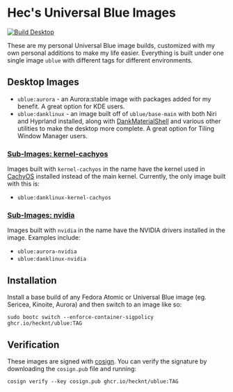 # Hec's Universal Blue Images

[![Build Desktop](https://github.com/hecknt/ublue/actions/workflows/build-desktop.yml/badge.svg)](https://github.com/hecknt/ublue/actions/workflows/build-desktop.yml)

These are my personal Universal Blue image builds, customized with my own personal additions to make my life easier. Everything is built under one single image `ublue` with different tags for different environments.

## Desktop Images

- `ublue:aurora` - an Aurora:stable image with packages added for my benefit. A great option for KDE users. 
- `ublue:danklinux` - an image built off of `ublue/base-main` with both Niri and Hyprland installed, along with [DankMaterialShell](https://github.com/AvengeMedia/DankMaterialShell/) and various other utilities to make the desktop more complete. A great option for Tiling Window Manager users.

### <ins>Sub-Images: kernel-cachyos</ins>

Images built with `kernel-cachyos` in the name have the kernel used in [CachyOS](https://cachyos.org) installed instead of the main kernel. Currently, the only image built with this is:
- `ublue:danklinux-kernel-cachyos`

### <ins>Sub-Images: nvidia</ins>
Images built with `nvidia` in the name have the NVIDIA drivers installed in the image. Examples include:
- `ublue:aurora-nvidia`
- `ublue:danklinux-nvidia`

## Installation

Install a base build of any Fedora Atomic or Universal Blue image (eg. Sericea, Kinoite, Aurora) and then switch to an image like so:

```
sudo bootc switch --enforce-container-sigpolicy ghcr.io/hecknt/ublue:TAG
```

## Verification

These images are signed with [cosign](https://docs.sigstore.dev/cosign/overview/). You can verify the signature by downloading the `cosign.pub` file and running:

```
cosign verify --key cosign.pub ghcr.io/hecknt/ublue:TAG
```

